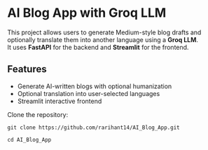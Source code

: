 # AI Blog App with Groq LLM

This project allows users to generate Medium-style blog drafts and optionally translate them into another language using a **Groq LLM**.  
It uses **FastAPI** for the backend and **Streamlit** for the frontend.

## Features
- Generate AI-written blogs with optional humanization
- Optional translation into user-selected languages
- Streamlit interactive frontend


Clone the repository:
   
    git clone https://github.com/rarihant14/AI_Blog_App.git
    
    cd AI_Blog_App
